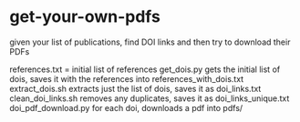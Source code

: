 # get-your-own-pdfs
given your list of publications, find DOI links and then try to download their PDFs

references.txt = initial list of references
get_dois.py gets the initial list of dois, saves it with the references into references_with_dois.txt
extract_dois.sh extracts just the list of dois, saves it as doi_links.txt
clean_doi_links.sh removes any duplicates, saves it as doi_links_unique.txt
doi_pdf_download.py for each doi, downloads a pdf into pdfs/

